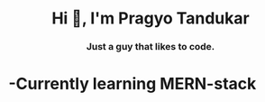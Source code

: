 <h1 align="center">Hi 👋, I'm Pragyo Tandukar</h1>
<h3 align="center">Just a guy that likes to code.</h3>
<h4 align="center"><h1>-Currently learning MERN-stack</h4>



